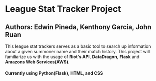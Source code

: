 # League Stat Tracker Project
## Authors: Edwin Pineda, Kenthony Garcia, John Ruan

This league stat trackers serves as a basic tool to search up information about a given summoner name and their match history. This project will familiarize us with the usage of __Riot's API__, __DataDragon__, __Flask__ and __Amazons Web Services(AWS)__.

#### Currently using Python(Flask), HTML, and CSS
